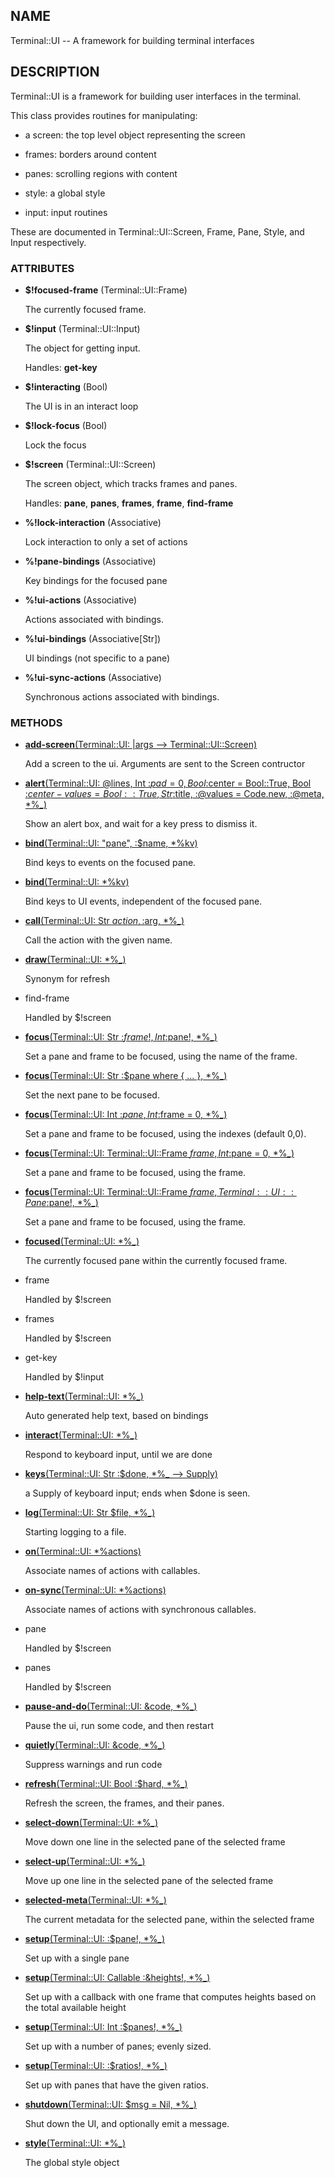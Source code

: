 ## NAME

Terminal::UI -- A framework for building terminal interfaces

## DESCRIPTION

Terminal::UI is a framework for building user interfaces in the terminal.

This class provides routines for manipulating:

* a screen: the top level object representing the screen

* frames: borders around content

* panes: scrolling regions with content

* style: a global style

* input: input routines

These are documented in Terminal::UI::Screen, Frame, Pane, Style, and Input respectively.

### ATTRIBUTES

* **$!focused-frame** (Terminal::UI::Frame)

  The currently focused frame.

* **$!input** (Terminal::UI::Input)

  The object for getting input.

  Handles: **get-key**

* **$!interacting** (Bool)

  The UI is in an interact loop

* **$!lock-focus** (Bool)

  Lock the focus

* **$!screen** (Terminal::UI::Screen)

  The screen object, which tracks frames and panes.

  Handles: **pane**, **panes**, **frames**, **frame**, **find-frame**

* **%!lock-interaction** (Associative)

  Lock interaction to only a set of actions

* **%!pane-bindings** (Associative)

  Key bindings for the focused pane

* **%!ui-actions** (Associative)

  Actions associated with bindings.

* **%!ui-bindings** (Associative[Str])

  UI bindings (not specific to a pane)

* **%!ui-sync-actions** (Associative)

  Synchronous actions associated with bindings.


### METHODS

* [**add-screen**(Terminal::UI: |args --> Terminal::UI::Screen)](https://git.sr.ht/~bduggan/raku-terminal-ui/tree/0.1.3/lib/Terminal/UI.rakumod#L215)

  Add a screen to the ui. Arguments are sent to the Screen contructor

* [**alert**(Terminal::UI: @lines, Int :$pad = 0, Bool :$center = Bool::True, Bool :$center-values = Bool::True, Str :$title, :@values = Code.new, :@meta, *%_)](https://git.sr.ht/~bduggan/raku-terminal-ui/tree/0.1.3/lib/Terminal/UI/Alerts.rakumod#L18)

  Show an alert box, and wait for a key press to dismiss it.

* [**bind**(Terminal::UI: "pane", :$name, *%kv)](https://git.sr.ht/~bduggan/raku-terminal-ui/tree/0.1.3/lib/Terminal/UI.rakumod#L261)

  Bind keys to events on the focused pane.

* [**bind**(Terminal::UI: *%kv)](https://git.sr.ht/~bduggan/raku-terminal-ui/tree/0.1.3/lib/Terminal/UI.rakumod#L277)

  Bind keys to UI events, independent of the focused pane.

* [**call**(Terminal::UI: Str $action, :$arg, *%_)](https://git.sr.ht/~bduggan/raku-terminal-ui/tree/0.1.3/lib/Terminal/UI.rakumod#L363)

  Call the action with the given name.

* [**draw**(Terminal::UI: *%_)](https://git.sr.ht/~bduggan/raku-terminal-ui/tree/0.1.3/lib/Terminal/UI.rakumod#L88)

  Synonym for refresh

* find-frame

  Handled by $!screen

* [**focus**(Terminal::UI: Str :$frame!, Int :$pane!, *%_)](https://git.sr.ht/~bduggan/raku-terminal-ui/tree/0.1.3/lib/Terminal/UI.rakumod#L105)

  Set a pane and frame to be focused, using the name of the frame.

* [**focus**(Terminal::UI: Str :$pane where { ... }, *%_)](https://git.sr.ht/~bduggan/raku-terminal-ui/tree/0.1.3/lib/Terminal/UI.rakumod#L112)

  Set the next pane to be focused.

* [**focus**(Terminal::UI: Int :$pane, Int :$frame = 0, *%_)](https://git.sr.ht/~bduggan/raku-terminal-ui/tree/0.1.3/lib/Terminal/UI.rakumod#L142)

  Set a pane and frame to be focused, using the indexes (default 0,0).

* [**focus**(Terminal::UI: Terminal::UI::Frame $frame, Int :$pane = 0, *%_)](https://git.sr.ht/~bduggan/raku-terminal-ui/tree/0.1.3/lib/Terminal/UI.rakumod#L150)

  Set a pane and frame to be focused, using the frame.

* [**focus**(Terminal::UI: Terminal::UI::Frame $frame, Terminal::UI::Pane :$pane!, *%_)](https://git.sr.ht/~bduggan/raku-terminal-ui/tree/0.1.3/lib/Terminal/UI.rakumod#L158)

  Set a pane and frame to be focused, using the frame.

* [**focused**(Terminal::UI: *%_)](https://git.sr.ht/~bduggan/raku-terminal-ui/tree/0.1.3/lib/Terminal/UI.rakumod#L78)

  The currently focused pane within the currently focused frame.

* frame

  Handled by $!screen

* frames

  Handled by $!screen

* get-key

  Handled by $!input

* [**help-text**(Terminal::UI: *%_)](https://git.sr.ht/~bduggan/raku-terminal-ui/tree/0.1.3/lib/Terminal/UI.rakumod#L390)

  Auto generated help text, based on bindings

* [**interact**(Terminal::UI: *%_)](https://git.sr.ht/~bduggan/raku-terminal-ui/tree/0.1.3/lib/Terminal/UI.rakumod#L311)

  Respond to keyboard input, until we are done

* [**keys**(Terminal::UI: Str :$done, *%_ --> Supply)](https://git.sr.ht/~bduggan/raku-terminal-ui/tree/0.1.3/lib/Terminal/UI.rakumod#L229)

  a Supply of keyboard input; ends when $done is seen.

* [**log**(Terminal::UI: Str $file, *%_)](https://git.sr.ht/~bduggan/raku-terminal-ui/tree/0.1.3/lib/Terminal/UI.rakumod#L223)

  Starting logging to a file.

* [**on**(Terminal::UI: *%actions)](https://git.sr.ht/~bduggan/raku-terminal-ui/tree/0.1.3/lib/Terminal/UI.rakumod#L340)

  Associate names of actions with callables.

* [**on-sync**(Terminal::UI: *%actions)](https://git.sr.ht/~bduggan/raku-terminal-ui/tree/0.1.3/lib/Terminal/UI.rakumod#L351)

  Associate names of actions with synchronous callables.

* pane

  Handled by $!screen

* panes

  Handled by $!screen

* [**pause-and-do**(Terminal::UI: &code, *%_)](https://git.sr.ht/~bduggan/raku-terminal-ui/tree/0.1.3/lib/Terminal/UI.rakumod#L412)

  Pause the ui, run some code, and then restart

* [**quietly**(Terminal::UI: &code, *%_)](https://git.sr.ht/~bduggan/raku-terminal-ui/tree/0.1.3/lib/Terminal/UI.rakumod#L383)

  Suppress warnings and run code

* [**refresh**(Terminal::UI: Bool :$hard, *%_)](https://git.sr.ht/~bduggan/raku-terminal-ui/tree/0.1.3/lib/Terminal/UI.rakumod#L93)

  Refresh the screen, the frames, and their panes.

* [**select-down**(Terminal::UI: *%_)](https://git.sr.ht/~bduggan/raku-terminal-ui/tree/0.1.3/lib/Terminal/UI.rakumod#L256)

  Move down one line in the selected pane of the selected frame

* [**select-up**(Terminal::UI: *%_)](https://git.sr.ht/~bduggan/raku-terminal-ui/tree/0.1.3/lib/Terminal/UI.rakumod#L251)

  Move up one line in the selected pane of the selected frame

* [**selected-meta**(Terminal::UI: *%_)](https://git.sr.ht/~bduggan/raku-terminal-ui/tree/0.1.3/lib/Terminal/UI.rakumod#L241)

  The current metadata for the selected pane, within the selected frame

* [**setup**(Terminal::UI: :$pane!, *%_)](https://git.sr.ht/~bduggan/raku-terminal-ui/tree/0.1.3/lib/Terminal/UI.rakumod#L165)

  Set up with a single pane

* [**setup**(Terminal::UI: Callable :&heights!, *%_)](https://git.sr.ht/~bduggan/raku-terminal-ui/tree/0.1.3/lib/Terminal/UI.rakumod#L178)

  Set up with a callback with one frame that computes heights based on the total available height

* [**setup**(Terminal::UI: Int :$panes!, *%_)](https://git.sr.ht/~bduggan/raku-terminal-ui/tree/0.1.3/lib/Terminal/UI.rakumod#L194)

  Set up with a number of panes; evenly sized.

* [**setup**(Terminal::UI: :$ratios!, *%_)](https://git.sr.ht/~bduggan/raku-terminal-ui/tree/0.1.3/lib/Terminal/UI.rakumod#L201)

  Set up with panes that have the given ratios.

* [**shutdown**(Terminal::UI: $msg = Nil, *%_)](https://git.sr.ht/~bduggan/raku-terminal-ui/tree/0.1.3/lib/Terminal/UI.rakumod#L209)

  Shut down the UI, and optionally emit a message.

* [**style**(Terminal::UI: *%_)](https://git.sr.ht/~bduggan/raku-terminal-ui/tree/0.1.3/lib/Terminal/UI.rakumod#L246)

  The global style object
